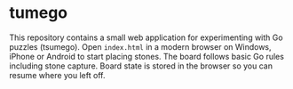# tumego

This repository contains a small web application for experimenting with Go puzzles (tsumego).
Open `index.html` in a modern browser on Windows, iPhone or Android to start placing stones.
The board follows basic Go rules including stone capture. Board state is stored in the browser so you can resume where you left off.
